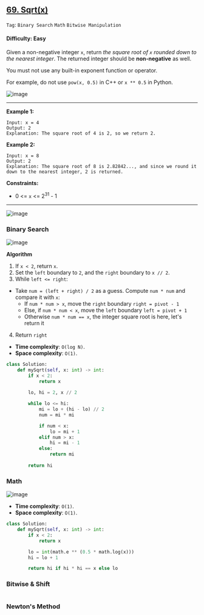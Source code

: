## [69. Sqrt(x)](https://leetcode.com/problems/sqrtx/)

```Tag```: ```Binary Search``` ```Math``` ```Bitwise Manipulation```

#### Difficulty: Easy

Given a non-negative integer ```x```, return _the square root of ```x``` rounded down to the nearest integer_. The returned integer should be __non-negative__ as well.

You must not use any built-in exponent function or operator.

For example, do not use ```pow(x, 0.5)``` in C++ or ```x ** 0.5``` in Python.

![image](https://user-images.githubusercontent.com/35042430/229689253-fc8f665e-9af0-4d6b-9d3b-13457018d0fb.png)

---

__Example 1:__
```
Input: x = 4
Output: 2
Explanation: The square root of 4 is 2, so we return 2.
```

__Example 2:__
```
Input: x = 8
Output: 2
Explanation: The square root of 8 is 2.82842..., and since we round it down to the nearest integer, 2 is returned.
```

__Constraints:__

- 0 <= ```x``` <= 2<sup>31</sup> - 1

---

![image](https://leetcode.com/problems/sqrtx/Figures/69/cop.png)

### Binary Search

![image](https://leetcode.com/problems/sqrtx/Figures/69/binary.png)

__Algorithm__

1. If ```x < 2```, return ```x```.
2. Set the ```left``` boundary to ```2```, and the ```right``` boundary to ```x // 2```.
3. While ```left <= right```:

- Take ```num = (left + right) / 2``` as a guess. Compute ```num * num``` and compare it with ```x```:
    - If ```num * num > x```, move the ```right``` boundary ```right = pivot - 1```
    - Else, if ```num * num < x```, move the ```left``` boundary ```left = pivot + 1```
    - Otherwise ```num * num == x```, the integer square root is here, let's return it

4. Return ```right```

- __Time complexity__: ```O(log N)```.
- __Space complexity__: ```O(1)```.

```Python
class Solution:
    def mySqrt(self, x: int) -> int:
        if x < 2:
            return x
        
        lo, hi = 2, x // 2

        while lo <= hi:
            mi = lo + (hi - lo) // 2
            num = mi * mi

            if num < x:
                lo = mi + 1
            elif num > x:
                hi = mi - 1
            else:
                return mi
        
        return hi
```

### Math

![image](https://user-images.githubusercontent.com/35042430/229691490-89f1f66a-0d68-4e98-afbf-fa3915cdd94d.png)

- __Time complexity__: ```O(1)```.
- __Space complexity__: ```O(1)```.

```Python
class Solution:
    def mySqrt(self, x: int) -> int:
        if x < 2:
            return x

        lo = int(math.e ** (0.5 * math.log(x)))
        hi = lo + 1

        return hi if hi * hi == x else lo
```

### Bitwise & Shift

```Python

```

### Newton's Method

```Python

```
